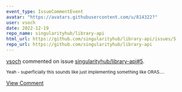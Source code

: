 ```yaml
---
event_type: IssueCommentEvent
avatar: "https://avatars.githubusercontent.com/u/814322?"
user: vsoch
date: 2022-12-19
repo_name: singularityhub/library-api
html_url: https://github.com/singularityhub/library-api/issues/5
repo_url: https://github.com/singularityhub/library-api
---
```


<a href='https://github.com/vsoch' target='_blank'>vsoch</a> commented on issue <a href='https://github.com/singularityhub/library-api/issues/5' target='_blank'>singularityhub/library-api#5</a>.

<small>Yeah - superficially this sounds like just implementing something like ORAS....</small>

<a href='https://github.com/singularityhub/library-api/issues/5' target='_blank'>View Comment</a>